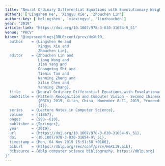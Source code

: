```yaml
---
title: "Neural Ordinary Differential Equations with Envolutionary Weights"
authors: ['Lingshen He', 'Xingyu Xie', 'Zhouchen Lin']
authors-key: ['helingshen', 'xiexingyu', 'linzhouchen']
year: "2019"
article-link: "https://doi.org/10.1007/978-3-030-31654-9_51"
venue: "PRCV"
bibex: "@inproceedings{DBLP:conf/prcv/HeXL19,
  author    = {Lingshen He and
               Xingyu Xie and
               Zhouchen Lin},
  editor    = {Zhouchen Lin and
               Liang Wang and
               Jian Yang and
               Guangming Shi and
               Tieniu Tan and
               Nanning Zheng and
               Xilin Chen and
               Yanning Zhang},
  title     = {Neural Ordinary Differential Equations with Envolutionary Weights},
  booktitle = {Pattern Recognition and Computer Vision - Second Chinese Conference,
               {PRCV} 2019, Xi'an, China, November 8-11, 2019, Proceedings, Part
               {I}},
  series    = {Lecture Notes in Computer Science},
  volume    = {11857},
  pages     = {598--610},
  publisher = {Springer},
  year      = {2019},
  url       = {https://doi.org/10.1007/978-3-030-31654-9\_51},
  doi       = {10.1007/978-3-030-31654-9\_51},
  timestamp = {Mon, 04 Nov 2019 15:51:58 +0100},
  biburl    = {https://dblp.org/rec/conf/prcv/HeXL19.bib},
  bibsource = {dblp computer science bibliography, https://dblp.org}
}"
---
```

